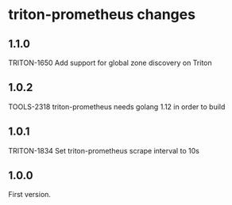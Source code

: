 # triton-prometheus changes

## 1.1.0

TRITON-1650 Add support for global zone discovery on Triton

## 1.0.2

TOOLS-2318 triton-prometheus needs golang 1.12 in order to build

## 1.0.1

TRITON-1834 Set triton-prometheus scrape interval to 10s

## 1.0.0

First version.
